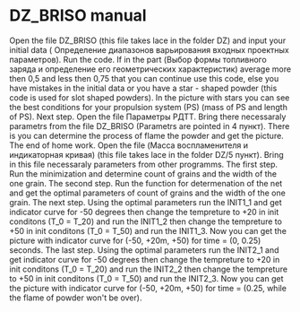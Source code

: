 # DZ_BRISO manual
Open the file DZ_BRISO (this file takes lace in the folder DZ) and input your initial data (  Определение диапазонов варьирования входных проектных параметров). 
Run the code. If in the part (Выбор формы топливного заряда и определение его геометрических характеристик) average more then 0,5 and less then 0,75 that you can continue use this code, 
else you have mistakes in the initial data or you have a star - shaped powder (this code is used for slot shaped powders).
In the picture with stars you can see the best conditions for your propulsion system (PS) (mass of PS and length of PS).
Next step. Open the file Параметры РДТТ. Bring there necessaraly parametrs from the file DZ_BRISO (Parametrs are pointed in 4 пункт).
There is you can determine the process of flame the powder and get the picture.
The end of home work. Open the file (Масса воспламенителя и индикаторная кривая) (this file takes lace in the folder DZ/5 пункт).
Bring in this file necessaraly parameters from other programms. 
The first step. Run the minimization and determine count of grains and the width of the one grain.
The second step. Run the function for determenation of the net and get the optimal parameters of count of grains and the width of the one grain.
The next step. Using the optimal parameters run the INIT1_1 and get indicator curve for -50 degrees then change the tempreture to +20 in init conditons (T_0 = T_20) and run the INIT1_2
then change the tempreture to +50 in init conditons (T_0 = T_50) and run the INIT1_3. Now you can get the picture with indicator curve for (-50, +20m, +50) for time = (0, 0.25) seconds.
The last step. Using the optimal parameters run the INIT2_1 and get indicator curve for -50 degrees then change the tempreture to +20 in init conditons (T_0 = T_20) and run the INIT2_2
then change the tempreture to +50 in init conditons (T_0 = T_50) and run the INIT2_3. Now you can get the picture with indicator curve for (-50, +20m, +50) 
for time = (0.25, while the flame of powder won't be over).
